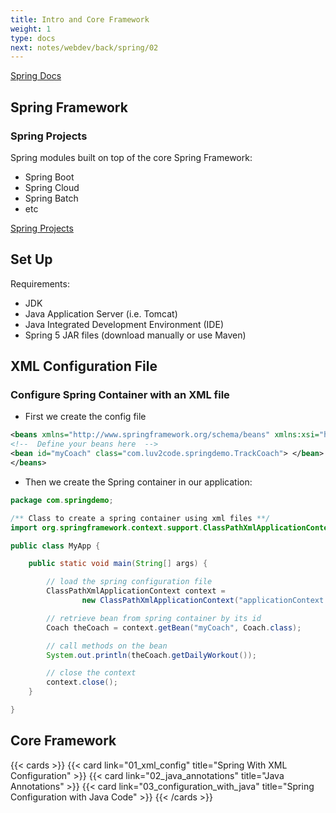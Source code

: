 ```yaml
---
title: Intro and Core Framework
weight: 1
type: docs
next: notes/webdev/back/spring/02
---
```


[Spring Docs](https://www.spring.io/guides)

## Spring Framework

### Spring Projects

Spring modules built on top of the core Spring Framework:

- Spring Boot
- Spring Cloud
- Spring Batch
- etc

[Spring Projects](https://www.spring.io/projects)

## Set Up

Requirements:

- JDK
- Java Application Server (i.e. Tomcat)
- Java Integrated Development Environment (IDE)
- Spring 5 JAR files (download manually or use Maven)

## XML Configuration File

### Configure Spring Container with an XML file

- First we create the config file

```xml
<beans xmlns="http://www.springframework.org/schema/beans" xmlns:xsi="http://www.w3.org/2001/XMLSchema-instance" xmlns:context="http://www.springframework.org/schema/context" xsi:schemaLocation="http://www.springframework.org/schema/beans http://www.springframework.org/schema/beans/spring-beans.xsd http://www.springframework.org/schema/context http://www.springframework.org/schema/context/spring-context.xsd">
<!--  Define your beans here  -->
<bean id="myCoach" class="com.luv2code.springdemo.TrackCoach"> </bean>
</beans>
```

- Then we create the Spring container in our application:

```java
package com.springdemo;

/** Class to create a spring container using xml files **/
import org.springframework.context.support.ClassPathXmlApplicationContext;

public class MyApp {

	public static void main(String[] args) {

		// load the spring configuration file
		ClassPathXmlApplicationContext context =
				new ClassPathXmlApplicationContext("applicationContext.xml");

		// retrieve bean from spring container by its id
		Coach theCoach = context.getBean("myCoach", Coach.class);

		// call methods on the bean
		System.out.println(theCoach.getDailyWorkout());

		// close the context
		context.close();
	}

}
```

## Core Framework

{{< cards >}}
{{< card link="01_xml_config" title="Spring With XML Configuration" >}}
{{< card link="02_java_annotations" title="Java Annotations" >}}
{{< card link="03_configuration_with_java" title="Spring Configuration with Java Code" >}}
{{< /cards >}}
